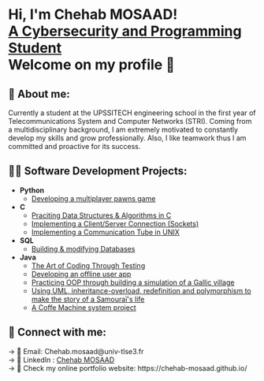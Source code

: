 <h1>Hi, I'm Chehab MOSAAD! <br/> <a href="https://fr.linkedin.com/in/chehab-mosaad-8b3b8311a">A Cybersecurity and Programming Student</a> <br/> Welcome on my profile 👋</h1>

<h2>🙌 About me:</h2>
Currently a student at the UPSSITECH engineering school in the first year of Telecommunications System and Computer Networks (STRI). Coming from a multidisciplinary background, I am extremely motivated to constantly develop my skills and grow professionally. Also, I like teamwork thus I am committed and proactive for its success.

<h2>👨‍💻 Software Development Projects:</h2>

- <b>Python</b>
  - [Developing a multiplayer pawns game](https://github.com/Chehab-MOSAAD/Projet_Aruba_game)
- <b>C</b>
  - [Praciting Data Structures & Algorithms in C](https://github.com/Chehab-MOSAAD/TP-Structure-de-Donnees)
  - [Implementing a Client/Server Connection (Sockets)](https://github.com/Chehab-MOSAAD/TP-Reseaux)
  - [Implementing a Communication Tube in UNIX](https://github.com/Chehab-MOSAAD/TP-OS)
- <b>SQL</b>
  - [Building & modifying Databases](https://github.com/Chehab-MOSAAD/TP-Base-de-donnees)
- <b>Java</b>
  - [The Art of Coding Through Testing](https://github.com/Chehab-MOSAAD/TP3-Test_TDD)
  - [Developing an offline user app](https://github.com/Chehab-MOSAAD/TP5-Commun)
  - [Practicing OOP through building a simulation of a Gallic village](https://github.com/Chehab-MOSAAD/TP4-Gaulois)
  - [Using UML, inheritance-overload, redefinition and polymorphism to make the story of a Samouraï's life](https://github.com/Chehab-MOSAAD/TP-Pierre-et-Sabre)
  - [A Coffe Machine system project](https://github.com/Chehab-MOSAAD/TP-Coffee-Machine)

<h2> 🤳 Connect with me:</h2>
-> 📧 Email: Chehab.mosaad@univ-tlse3.fr
<br/>-> 🔗 LinkedIn : <a href="https://fr.linkedin.com/in/chehab-mosaad-8b3b8311a">Chehab MOSAAD</a>
<br/>-> 📱 Check my online portfolio website: https://chehab-mosaad.github.io/

